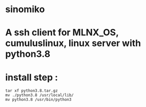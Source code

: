 # sinomiko
# A ssh client for MLNX_OS, cumuluslinux, linux server with python3.8

# install step :
	tar xf python3.8.tar.gz
	mv ./python3.8 /usr/local/lib/
	mv python3.8 /usr/bin/python3


